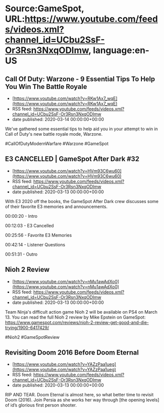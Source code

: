 # Source:GameSpot, URL:https://www.youtube.com/feeds/videos.xml?channel_id=UCbu2SsF-Or3Rsn3NxqODImw, language:en-US

## Call Of Duty: Warzone - 9 Essential Tips To Help You Win The Battle Royale
 - [https://www.youtube.com/watch?v=RKw1Ax7_wqE](https://www.youtube.com/watch?v=RKw1Ax7_wqE)
 - RSS feed: https://www.youtube.com/feeds/videos.xml?channel_id=UCbu2SsF-Or3Rsn3NxqODImw
 - date published: 2020-03-14 00:00:00+00:00

We've gathered some essential tips to help aid you in your attempt to win in Call of Duty's new battle royale mode, Warzone.

#CallOfDutyModernWarfare #Warzone #GameSpot

## E3 CANCELLED | GameSpot After Dark #32
 - [https://www.youtube.com/watch?v=HVm93C6wu60](https://www.youtube.com/watch?v=HVm93C6wu60)
 - RSS feed: https://www.youtube.com/feeds/videos.xml?channel_id=UCbu2SsF-Or3Rsn3NxqODImw
 - date published: 2020-03-13 00:00:00+00:00

With E3 2020 off the books, the GameSpot After Dark crew discusses some of their favorite E3 memories and announcements.

00:00:20 - Intro

00:12:03 - E3 Cancelled

00:25:56 - Favorite E3 Memories

00:42:14 - Listener Questions

00:51:31 - Outro

## Nioh 2 Review
 - [https://www.youtube.com/watch?v=nMu1awAdXo0](https://www.youtube.com/watch?v=nMu1awAdXo0)
 - RSS feed: https://www.youtube.com/feeds/videos.xml?channel_id=UCbu2SsF-Or3Rsn3NxqODImw
 - date published: 2020-03-13 00:00:00+00:00

Team Ninja's difficult action game Nioh 2 will be available on PS4 on March 13. You can read the full Nioh 2 review by Mike Epstein on GameSpot: https://www.gamespot.com/reviews/nioh-2-review-get-good-and-die-trying/1900-6417429/

#Nioh2 #GameSpotReview

## Revisiting Doom 2016 Before Doom Eternal
 - [https://www.youtube.com/watch?v=YAZzPaa1ueg](https://www.youtube.com/watch?v=YAZzPaa1ueg)
 - RSS feed: https://www.youtube.com/feeds/videos.xml?channel_id=UCbu2SsF-Or3Rsn3NxqODImw
 - date published: 2020-03-13 00:00:00+00:00

RIP AND TEAR. Doom Eternal is almost here, so what better time to revisit Doom (2016). Join Persia as she works her way through [the opening levels] of id’s glorious first person shooter.

